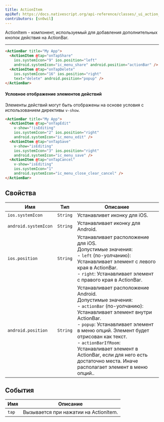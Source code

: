 ```yaml
---
title: ActionItem
apiRef: https://docs.nativescript.org/api-reference/classes/_ui_action_bar_.actionitem
contributors: [sn0wil]
---
```


ActionItem - компонент, используемый для добавления дополнительных кнопок действия на ActionBar.

---

```html
<ActionBar title="My App">
  <ActionItem @tap="onTapShare"
    ios.systemIcon="9" ios.position="left"
    android.systemIcon="ic_menu_share" android.position="actionBar" />
  <ActionItem @tap="onTapDelete"
    ios.systemIcon="16" ios.position="right"
    text="delete" android.position="popup" />
</ActionBar>
```

#### Условное отображение элементов действий

Элементы действий могут быть отображены на основе условия с использованием директивы `v-show`.

```html
<ActionBar title="My App">
  <ActionItem @tap="onTapEdit"
    v-show="!isEditing"
    ios.systemIcon="2" ios.position="right"
    android.systemIcon="ic_menu_edit" />
  <ActionItem @tap="onTapSave"
    v-show="isEditing"
    ios.systemIcon="3" ios.position="right"
    android.systemIcon="ic_menu_save" />
  <ActionItem @tap="onTapCancel"
    v-show="isEditing"
    ios.systemIcon="1"
    android.systemIcon="ic_menu_close_clear_cancel" />
</ActionBar>
```

## Свойства

| Имя | Тип | Описание |
|------|------|-------------|
| `ios.systemIcon` | `String` | Устанавливет иконку для iOS.
| `android.systemIcon` | `String` | Устанавливает иконку для Android.
| `ios.position` | `String` | Устанавливает расположение для iOS.<br>Допустимые значения:<br>- `left` (по-уолчанию): Устанавливает элемент с левого края в ActionBar.<br>- `right`: Устанавливает элемент с правого края в ActionBar.
| `android.position` | `String` | Устанавливает расположение Android.<br>Допустимые значения:<br>- `actionBar` (по-уолчанию): Устанавливает элемент внутри ActionBar.<br>- `popup`: Устанавливает элемент в меню опций. Элемент будет отрисован как текст.<br>- `actionBarIfRoom`: Устанавливает элемент в ActionBar, если для него есть достаточно места. Иначе располагает элемент в меню опций..

## События

| Имя | Описание |
|------|-------------|
| `tap`| Вызывается при нажатии на ActionItem.
